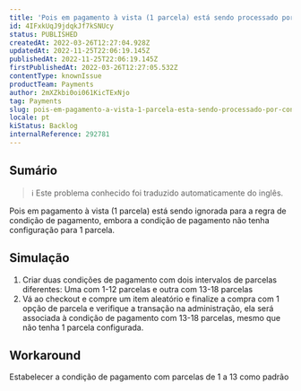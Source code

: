 ```yaml
---
title: 'Pois em pagamento à vista (1 parcela) está sendo processado por condições de pagamento que não têm opção de 1 parcela'
id: 4IFxkUqJ9jdqkJf7kSNUcy
status: PUBLISHED
createdAt: 2022-03-26T12:27:04.928Z
updatedAt: 2022-11-25T22:06:19.145Z
publishedAt: 2022-11-25T22:06:19.145Z
firstPublishedAt: 2022-03-26T12:27:05.532Z
contentType: knownIssue
productTeam: Payments
author: 2mXZkbi0oi061KicTExNjo
tag: Payments
slug: pois-em-pagamento-a-vista-1-parcela-esta-sendo-processado-por-condicoes-de-pagamento-que-nao-tem-opcao-de-1-parcela
locale: pt
kiStatus: Backlog
internalReference: 292781
---
```


## Sumário

>ℹ️ Este problema conhecido foi traduzido automaticamente do inglês.


Pois em pagamento à vista (1 parcela) está sendo ignorada para a regra de condição de pagamento, embora a condição de pagamento não tenha configuração para 1 parcela.




## Simulação



1. Criar duas condições de pagamento com dois intervalos de parcelas diferentes: Uma com 1-12 parcelas e outra com 13-18 parcelas
2. Vá ao checkout e compre um item aleatório e finalize a compra com 1 opção de parcela e verifique a transação na administração, ela será associada à condição de pagamento com 13-18 parcelas, mesmo que não tenha 1 parcela configurada.




## Workaround


Estabelecer a condição de pagamento com parcelas de 1 a 13 como padrão


